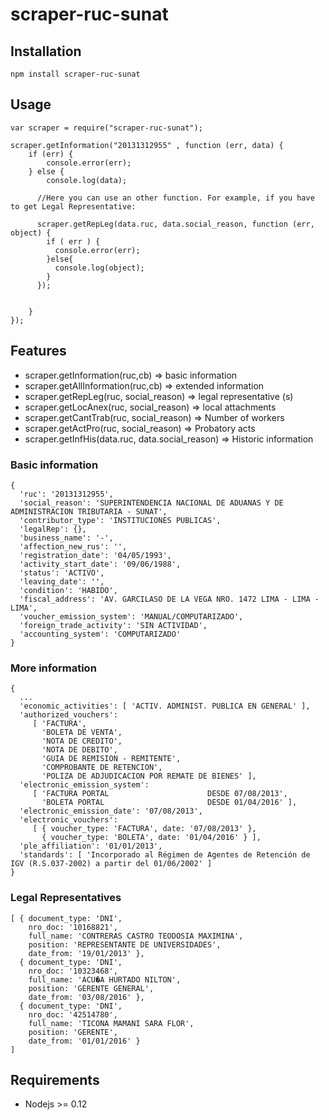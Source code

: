 # scraper-ruc-sunat

## Installation
```
npm install scraper-ruc-sunat
```
## Usage
```
var scraper = require("scraper-ruc-sunat");

scraper.getInformation("20131312955" , function (err, data) {
	if (err) {
		console.error(err);
	} else {
    	console.log(data);

      //Here you can use an other function. For example, if you have to get Legal Representative:

      scraper.getRepLeg(data.ruc, data.social_reason, function (err, object) {
        if ( err ) {
          console.error(err);
        }else{
          console.log(object);
        }
      });

		
	}
});

```

## Features

* scraper.getInformation(ruc,cb) => basic information
* scraper.getAllInformation(ruc,cb) => extended information
* scraper.getRepLeg(ruc, social_reason) => legal representative (s)
* scraper.getLocAnex(ruc, social_reason) => local attachments
* scraper.getCantTrab(ruc, social_reason) => Number of workers
* scraper.getActPro(ruc, social_reason) => Probatory acts
* scraper.getInfHis(data.ruc, data.social_reason) => Historic information


### Basic information

```
{
  'ruc': '20131312955',
  'social_reason': 'SUPERINTENDENCIA NACIONAL DE ADUANAS Y DE ADMINISTRACION TRIBUTARIA - SUNAT',
  'contributor_type': 'INSTITUCIONES PUBLICAS',
  'legalRep': {},
  'business_name': '-',
  'affection_new_rus': '',
  'registration_date': '04/05/1993',
  'activity_start_date': '09/06/1988',
  'status': 'ACTIVO',
  'leaving_date': '',
  'condition': 'HABIDO',
  'fiscal_address': 'AV. GARCILASO DE LA VEGA NRO. 1472 LIMA - LIMA - LIMA',
  'voucher_emission_system': 'MANUAL/COMPUTARIZADO',
  'foreign_trade_activity': 'SIN ACTIVIDAD',
  'accounting_system': 'COMPUTARIZADO'
}

```

### More information

```
{
  ...
  'economic_activities': [ 'ACTIV. ADMINIST. PUBLICA EN GENERAL' ],
  'authorized_vouchers':
     [ 'FACTURA',
       'BOLETA DE VENTA',
       'NOTA DE CREDITO',
       'NOTA DE DEBITO',
       'GUIA DE REMISION - REMITENTE',
       'COMPROBANTE DE RETENCION',
       'POLIZA DE ADJUDICACION POR REMATE DE BIENES' ],
  'electronic_emission_system':
     [ 'FACTURA PORTAL                      DESDE 07/08/2013',
       'BOLETA PORTAL                       DESDE 01/04/2016' ],
  'electronic_emission_date': '07/08/2013',
  'electronic_vouchers':
     [ { voucher_type: 'FACTURA', date: '07/08/2013' },
       { voucher_type: 'BOLETA', date: '01/04/2016' } ],
  'ple_affiliation': '01/01/2013',
  'standards': [ 'Incorporado al Régimen de Agentes de Retención de IGV (R.S.037-2002) a partir del 01/06/2002' ] 
}

```
### Legal Representatives

```
[ { document_type: 'DNI',
    nro_doc: '10168821',
    full_name: 'CONTRERAS CASTRO TEODOSIA MAXIMINA',
    position: 'REPRESENTANTE DE UNIVERSIDADES',
    date_from: '19/01/2013' },
  { document_type: 'DNI',
    nro_doc: '10323468',
    full_name: 'ACU�A HURTADO NILTON',
    position: 'GERENTE GENERAL',
    date_from: '03/08/2016' },
  { document_type: 'DNI',
    nro_doc: '42514780',
    full_name: 'TICONA MAMANI SARA FLOR',
    position: 'GERENTE',
    date_from: '01/01/2016' } 
]

```
## Requirements

* Nodejs >= 0.12


